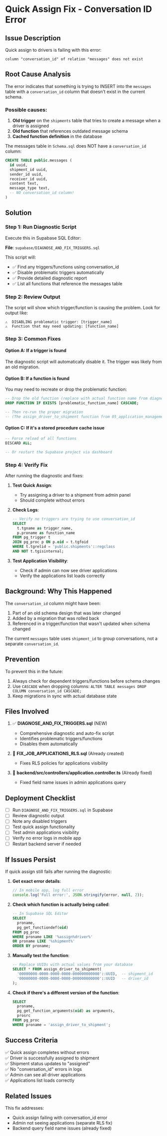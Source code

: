 # Quick Assign Fix - Conversation ID Error

## Issue Description
Quick assign to drivers is failing with this error:
```
column "conversation_id" of relation "messages" does not exist
```

## Root Cause Analysis

The error indicates that something is trying to INSERT into the `messages` table with a `conversation_id` column that doesn't exist in the current schema.

### Possible causes:
1. **Old trigger** on the `shipments` table that tries to create a message when a driver is assigned
2. **Old function** that references outdated message schema
3. **Cached function definition** in the database

The messages table in `Schema.sql` does NOT have a `conversation_id` column:
```sql
CREATE TABLE public.messages (
  id uuid,
  shipment_id uuid,
  sender_id uuid,
  receiver_id uuid,
  content text,
  message_type text,
  -- NO conversation_id column!
)
```

## Solution

### Step 1: Run Diagnostic Script
Execute this in Supabase SQL Editor:

**File**: `supabase/DIAGNOSE_AND_FIX_TRIGGERS.sql`

This script will:
- ✅ Find any triggers/functions using conversation_id
- ✅ Disable problematic triggers automatically
- ✅ Provide detailed diagnostic report
- ✅ List all functions that reference the messages table

### Step 2: Review Output
The script will show which trigger/function is causing the problem. Look for output like:
```
⚠️  DISABLING problematic trigger: [trigger_name]
⚠️  Function that may need updating: [function_name]
```

### Step 3: Common Fixes

#### Option A: If a trigger is found
The diagnostic script will automatically disable it. The trigger was likely from an old migration.

#### Option B: If a function is found
You may need to recreate or drop the problematic function:

```sql
-- Drop the old function (replace with actual function name from diagnostic)
DROP FUNCTION IF EXISTS [problematic_function_name] CASCADE;

-- Then re-run the proper migration
-- (The assign_driver_to_shipment function from 05_application_management_procedures_production.sql)
```

#### Option C: If it's a stored procedure cache issue
```sql
-- Force reload of all functions
DISCARD ALL;

-- Or restart the Supabase project via dashboard
```

### Step 4: Verify Fix
After running the diagnostic and fixes:

1. **Test Quick Assign**:
   - Try assigning a driver to a shipment from admin panel
   - Should complete without errors

2. **Check Logs**:
   ```sql
   -- Verify no triggers are trying to use conversation_id
   SELECT 
     t.tgname as trigger_name,
     p.proname as function_name
   FROM pg_trigger t
   JOIN pg_proc p ON p.oid = t.tgfoid
   WHERE t.tgrelid = 'public.shipments'::regclass
   AND NOT t.tgisinternal;
   ```

3. **Test Application Visibility**:
   - Check if admin can now see driver applications
   - Verify the applications list loads correctly

## Background: Why This Happened

The `conversation_id` column might have been:
1. Part of an old schema design that was later changed
2. Added by a migration that was rolled back
3. Referenced in a trigger/function that wasn't updated when schema changed

The current `messages` table uses `shipment_id` to group conversations, not a separate `conversation_id`.

## Prevention

To prevent this in the future:
1. Always check for dependent triggers/functions before schema changes
2. Use `CASCADE` when dropping columns: `ALTER TABLE messages DROP COLUMN conversation_id CASCADE;`
3. Keep migrations in sync with actual database state

## Files Involved

1. ✅ **DIAGNOSE_AND_FIX_TRIGGERS.sql** (NEW)
   - Comprehensive diagnostic and auto-fix script
   - Identifies problematic triggers/functions
   - Disables them automatically

2. 📄 **FIX_JOB_APPLICATIONS_RLS.sql** (Already created)
   - Fixes RLS policies for applications visibility

3. 📄 **backend/src/controllers/application.controller.ts** (Already fixed)
   - Fixed field name issues in admin applications query

## Deployment Checklist

- [ ] Run `DIAGNOSE_AND_FIX_TRIGGERS.sql` in Supabase
- [ ] Review diagnostic output
- [ ] Note any disabled triggers
- [ ] Test quick assign functionality
- [ ] Test admin applications visibility
- [ ] Verify no error logs in mobile app
- [ ] Restart backend server if needed

## If Issues Persist

If quick assign still fails after running the diagnostic:

1. **Get exact error details**:
   ```javascript
   // In mobile app, log full error
   console.log('Full error:', JSON.stringify(error, null, 2));
   ```

2. **Check which function is actually being called**:
   ```sql
   -- In Supabase SQL Editor
   SELECT 
     proname,
     pg_get_functiondef(oid)
   FROM pg_proc 
   WHERE proname LIKE '%assign%driver%'
   OR proname LIKE '%shipment%'
   ORDER BY proname;
   ```

3. **Manually test the function**:
   ```sql
   -- Replace UUIDs with actual values from your database
   SELECT * FROM assign_driver_to_shipment(
     '00000000-0000-0000-0000-000000000000'::UUID,  -- shipment_id
     '00000000-0000-0000-0000-000000000000'::UUID   -- driver_id
   );
   ```

4. **Check if there's a different version of the function**:
   ```sql
   SELECT 
     proname,
     pg_get_function_arguments(oid) as arguments,
     prosrc
   FROM pg_proc 
   WHERE proname = 'assign_driver_to_shipment';
   ```

## Success Criteria

✅ Quick assign completes without errors  
✅ Driver is successfully assigned to shipment  
✅ Shipment status updates to "assigned"  
✅ No "conversation_id" errors in logs  
✅ Admin can see all driver applications  
✅ Applications list loads correctly

## Related Issues

This fix addresses:
- Quick assign failing with conversation_id error
- Admin not seeing applications (separate RLS fix)
- Backend query field name issues (already fixed)
